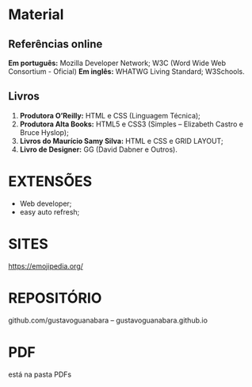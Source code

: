 # Material

## Referências online

**Em português:** Mozilla Developer Network; W3C (Word Wide Web Consortium - Oficial)
**Em inglês:** WHATWG Living Standard; W3Schools.

## Livros

1. **Produtora O’Reilly:** HTML e CSS (Linguagem Técnica);
2. **Produtora Alta Books:** HTML5 e CSS3 (Simples – Elizabeth Castro e Bruce Hyslop);
3. **Livros do Maurício Samy Silva:** HTML e CSS e GRID LAYOUT;
4. **Livro de Designer:** GG (David Dabner e Outros).

# EXTENSÕES 
- Web developer; 
- easy auto refresh;
 
# SITES
https://emojipedia.org/

# REPOSITÓRIO 
github.com/gustavoguanabara – gustavoguanabara.github.io

# PDF 
está na pasta PDFs
